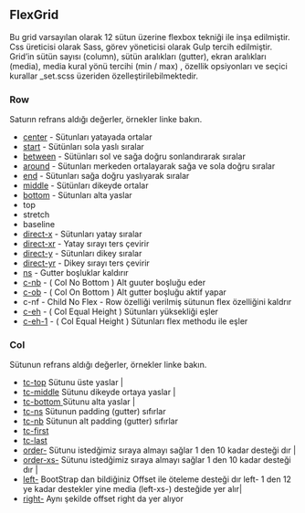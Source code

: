## FlexGrid

Bu grid varsayılan olarak 12 sütun üzerine flexbox tekniği ile inşa edilmiştir. Css üreticisi olarak Sass, görev yöneticisi olarak Gulp tercih edilmiştir. Grid’in sütün sayısı (column), sütün aralıkları (gutter), ekran aralıkları (media), media  kural yönü tercihi (min / max) , özellik opsiyonları ve seçici kurallar _set.scss üzeriden özelleştirilebilmektedir.

### Row
Saturın refrans aldığı değerler, örnekler linke bakın.

* [center](https://thealico.github.io/flexboxgrid/example/#07)     - Sütunları yatayada ortalar
* [start](https://thealico.github.io/flexboxgrid/example/#07)      - Sütünları sola yaslı sıralar
* [between](https://thealico.github.io/flexboxgrid/example/#11)    - Sütünları sol ve sağa doğru sonlandırarak sıralar
* [around](https://thealico.github.io/flexboxgrid/example/#12)     - Sütunları merkeden ortalayarak sağa ve sola doğru sıralar
* [end](https://thealico.github.io/flexboxgrid/example/#07)        - Sütunları sağa doğru yaslıyarak sıralar
* [middle](https://thealico.github.io/flexboxgrid/example/#08)     - Sütünları dikeyde ortalar
* [bottom](https://thealico.github.io/flexboxgrid/example/#08)     - Sütunları alta yaslar
* top                
* stretch            
* baseline           
* [direct-x](https://thealico.github.io/flexboxgrid/example/#09)    -  Sütunları yatay sıralar 
* [direct-xr](https://thealico.github.io/flexboxgrid/example/#09)   -  Yatay sırayı ters çevirir
* [direct-y](https://thealico.github.io/flexboxgrid/example/#09.1)  -  Sütunları dikey sıralar
* [direct-yr](https://thealico.github.io/flexboxgrid/example/#09.2)  -  Dikey sırayı ters çevirir
* [ns](https://thealico.github.io/flexboxgrid/example/#05)          -  Gutter boşluklar kaldırır
* [c-nb](https://thealico.github.io/flexboxgrid/example/#15)			  -  ( Col No Bottom ) Alt guuter boşluğu eder
* [c-ob](https://thealico.github.io/flexboxgrid/example/#15.1)		  -  ( Col On Bottom ) Alt gutter boşluğu aktif yapar
* c-nf - Child No Flex - Row özelliği verilmiş sütunun flex özelliğini kaldrır
* [c-eh](https://thealico.github.io/flexboxgrid/example/#16)   - ( Col Equal Height ) Sütunları yüksekliği eşler
* [c-eh-1](https://thealico.github.io/flexboxgrid/example/#16) - ( Col Equal Height ) Sütunları flex methodu ile eşler 

### Col
Sütunun refrans aldığı değerler, örnekler linke bakın.

* [tc-top](https://thealico.github.io/flexboxgrid/example/#08.4) Sütunu üste yaslar |
* [tc-middle](https://thealico.github.io/flexboxgrid/example/#08.3) Sütunu dikeyde ortaya yaslar |
* [tc-bottom ](https://thealico.github.io/flexboxgrid/example/#08.1) Sütunu alta yaslar |
* [tc-ns]() Sütunun padding (gutter) sıfırlar
* [tc-nb]() Sütunun alt padding (gutter) sıfırlar
* [tc-first](https://thealico.github.io/flexboxgrid/example/#10)
* [tc-last](https://thealico.github.io/flexboxgrid/example/#10) 
* [order-](https://thealico.github.io/flexboxgrid/example/#10.1) Sütunu istedğimiz sıraya almayı sağlar 1 den 10 kadar desteği dır |
* [order-xs-](https://thealico.github.io/flexboxgrid/example/#10.2) Sütunu istedğimiz sıraya almayı sağlar 1 den 10 kadar desteği dır |
* [left-](https://thealico.github.io/flexboxgrid/example/#14) BootStrap dan bildiğiniz Offset ile öteleme desteği dır left- 1 den 12 ye kadar destekler yine media (left-xs-) desteğide yer alır|
* [right-](https://thealico.github.io/flexboxgrid/example/#14) Aynı şekilde offset right da yer alıyor 
